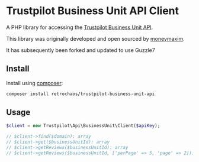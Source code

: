 # Trustpilot Business Unit API Client

A PHP library for accessing the [Trustpilot Business Unit API](https://developers.trustpilot.com/business-unit-api).

This library was originally developed and open sourced by [moneymaxim](https://www.moneymaxim.co.uk).

It has subsequently been forked and updated to use Guzzle7

## Install

Install using [composer](https://getcomposer.org/):

```sh
composer install retrochaos/trustpilot-business-unit-api
```

## Usage

```php
$client = new Trustpilot\Api\BusinessUnit\Client($apiKey);

// $client->find($domain): array
// $client->get($businessUnitId): array
// $client->getReviews($businessUnitId): array
// $client->getReviews($businessUnitId, ['perPage' => 5, 'page' => 2]): array
```
